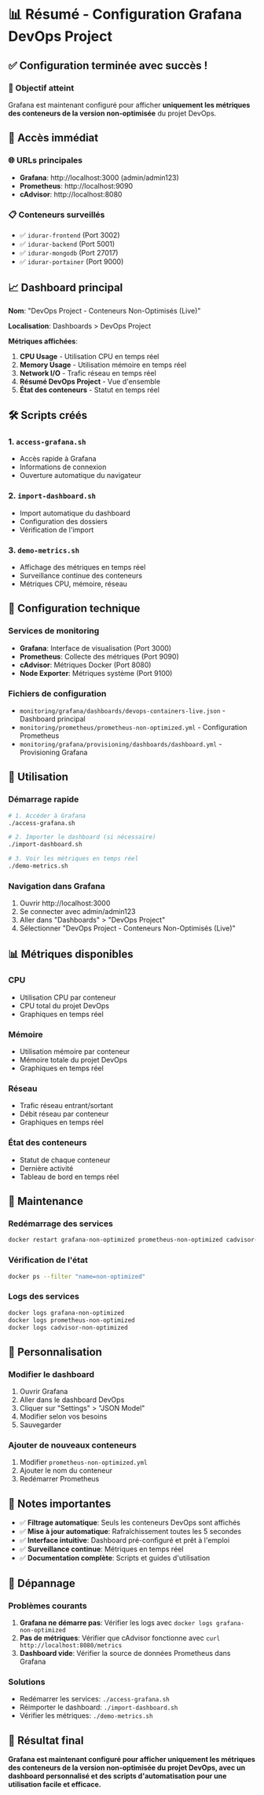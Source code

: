 # 📊 Résumé - Configuration Grafana DevOps Project

## ✅ Configuration terminée avec succès !

### 🎯 Objectif atteint
Grafana est maintenant configuré pour afficher **uniquement les métriques des conteneurs de la version non-optimisée** du projet DevOps.

## 🚀 Accès immédiat

### 🌐 URLs principales
- **Grafana**: http://localhost:3000 (admin/admin123)
- **Prometheus**: http://localhost:9090
- **cAdvisor**: http://localhost:8080

### 📋 Conteneurs surveillés
- ✅ `idurar-frontend` (Port 3002)
- ✅ `idurar-backend` (Port 5001) 
- ✅ `idurar-mongodb` (Port 27017)
- ✅ `idurar-portainer` (Port 9000)

## 📈 Dashboard principal

**Nom**: "DevOps Project - Conteneurs Non-Optimisés (Live)"

**Localisation**: Dashboards > DevOps Project

**Métriques affichées**:
1. **CPU Usage** - Utilisation CPU en temps réel
2. **Memory Usage** - Utilisation mémoire en temps réel
3. **Network I/O** - Trafic réseau en temps réel
4. **Résumé DevOps Project** - Vue d'ensemble
5. **État des conteneurs** - Statut en temps réel

## 🛠️ Scripts créés

### 1. `access-grafana.sh`
- Accès rapide à Grafana
- Informations de connexion
- Ouverture automatique du navigateur

### 2. `import-dashboard.sh`
- Import automatique du dashboard
- Configuration des dossiers
- Vérification de l'import

### 3. `demo-metrics.sh`
- Affichage des métriques en temps réel
- Surveillance continue des conteneurs
- Métriques CPU, mémoire, réseau

## 🔧 Configuration technique

### Services de monitoring
- **Grafana**: Interface de visualisation (Port 3000)
- **Prometheus**: Collecte des métriques (Port 9090)
- **cAdvisor**: Métriques Docker (Port 8080)
- **Node Exporter**: Métriques système (Port 9100)

### Fichiers de configuration
- `monitoring/grafana/dashboards/devops-containers-live.json` - Dashboard principal
- `monitoring/prometheus/prometheus-non-optimized.yml` - Configuration Prometheus
- `monitoring/grafana/provisioning/dashboards/dashboard.yml` - Provisioning Grafana

## 🎯 Utilisation

### Démarrage rapide
```bash
# 1. Accéder à Grafana
./access-grafana.sh

# 2. Importer le dashboard (si nécessaire)
./import-dashboard.sh

# 3. Voir les métriques en temps réel
./demo-metrics.sh
```

### Navigation dans Grafana
1. Ouvrir http://localhost:3000
2. Se connecter avec admin/admin123
3. Aller dans "Dashboards" > "DevOps Project"
4. Sélectionner "DevOps Project - Conteneurs Non-Optimisés (Live)"

## 📊 Métriques disponibles

### CPU
- Utilisation CPU par conteneur
- CPU total du projet DevOps
- Graphiques en temps réel

### Mémoire
- Utilisation mémoire par conteneur
- Mémoire totale du projet DevOps
- Graphiques en temps réel

### Réseau
- Trafic réseau entrant/sortant
- Débit réseau par conteneur
- Graphiques en temps réel

### État des conteneurs
- Statut de chaque conteneur
- Dernière activité
- Tableau de bord en temps réel

## 🔄 Maintenance

### Redémarrage des services
```bash
docker restart grafana-non-optimized prometheus-non-optimized cadvisor-non-optimized
```

### Vérification de l'état
```bash
docker ps --filter "name=non-optimized"
```

### Logs des services
```bash
docker logs grafana-non-optimized
docker logs prometheus-non-optimized
docker logs cadvisor-non-optimized
```

## 🎨 Personnalisation

### Modifier le dashboard
1. Ouvrir Grafana
2. Aller dans le dashboard DevOps
3. Cliquer sur "Settings" > "JSON Model"
4. Modifier selon vos besoins
5. Sauvegarder

### Ajouter de nouveaux conteneurs
1. Modifier `prometheus-non-optimized.yml`
2. Ajouter le nom du conteneur
3. Redémarrer Prometheus

## 📝 Notes importantes

- ✅ **Filtrage automatique**: Seuls les conteneurs DevOps sont affichés
- ✅ **Mise à jour automatique**: Rafraîchissement toutes les 5 secondes
- ✅ **Interface intuitive**: Dashboard pré-configuré et prêt à l'emploi
- ✅ **Surveillance continue**: Métriques en temps réel
- ✅ **Documentation complète**: Scripts et guides d'utilisation

## 🚨 Dépannage

### Problèmes courants
1. **Grafana ne démarre pas**: Vérifier les logs avec `docker logs grafana-non-optimized`
2. **Pas de métriques**: Vérifier que cAdvisor fonctionne avec `curl http://localhost:8080/metrics`
3. **Dashboard vide**: Vérifier la source de données Prometheus dans Grafana

### Solutions
- Redémarrer les services: `./access-grafana.sh`
- Réimporter le dashboard: `./import-dashboard.sh`
- Vérifier les métriques: `./demo-metrics.sh`

## 🎉 Résultat final

**Grafana est maintenant configuré pour afficher uniquement les métriques des conteneurs de la version non-optimisée du projet DevOps, avec un dashboard personnalisé et des scripts d'automatisation pour une utilisation facile et efficace.**
